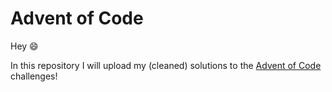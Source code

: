 # Advent of Code

Hey 😄

In this repository I will upload my (cleaned) solutions to the [Advent of Code](https://adventofcode.com) challenges!
